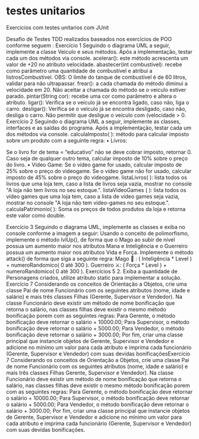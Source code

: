 # testes unitarios
Exercicios com testes unitarios com JUnit

Desafio de Testes TDD realizados baseados nos exercícios de POO conforme seguem :
Exercício 1
Seguindo o diagrama UML a seguir, implemente a classe Veiculo e seus
métodos. Após a implementação, testar cada um dos métodos via console.
acelerar(): este método acrescenta um valor de 20 no atributo
velocidade.
abastecer(int combustivel): recebe como parâmetro uma quantidade de
combustível e atribui a listrosCombustivel. OBS O limite do tanque de
combustível é de 60 litros, validar para não ultrapassar.
frear(): a cada chamada do método diminui a velocidade em 20. Não
aceitar a chamada do método se o veiculo estiver parado.
pintar(String cor): recebe uma cor como parâmetro e altera o atributo.
ligar(): Verifica se o veículo já se encontra ligado, caso não, liga o carro.
desligar(): Verifica se o veículo já se encontra desligado, caso não, desliga
o carro. Não permitir que desligue o veículo com (velocidade > 0.
Exercício 2
Seguindo o diagrama UML a seguir, implemente as classes, interfaces e as
saídas do programa. Após a implementação, testar cada um dos métodos via
console.
calculaImposto( ): método para calcular imposto sobre um
produto com a seguinte regra:
• Livros:

Se o livro for de tema = “educativo” não se deve cobrar
imposto, retornar 0.
Caso seja de qualquer outro tema, calcular imposto de 10%
sobre o preço do livro.
• Video Game:
Se o vídeo game for usado, calcular imposto de 25% sobre
o preço do videogame.
Se o vídeo game não for usado, calcular imposto de 45%
sobre o preço do videogame.
listaLivros( ): lista todos os livros que uma loja tem, caso a
lista de livros seja vazia, mostrar no console "A loja não tem
livros no seu estoque.".
listaVideoGames ( ): lista todos os vídeo games que uma
loja tem, caso a lista de vídeo games seja vazia, mostrar no
console "A loja não tem video-games no seu estoque.".
calculaPatrimonio( ): Soma os preços de todos produtos da
loja e retorna este valor como double.

Exercício 3
Seguindo o diagrama UML, implemente as classes e exiba no console
conforme a imagem a seguir:
Usando o conceito de polimorfismo, implemente o método lvlUp(), de
forma que o Mago ao subir de nível possua um aumento maior nos
atributos Mana e Inteligência e o Guerreiro possua um aumento maior nos
atributos Vida e Força.
Implemente o método attack() de forma que siga a seguinte regra:
Mago 🧹 : ( Inteligência * Level ) + numeroRandomico( 0 até 300 ).
Guerreiro ⚔: ( Força * Level ) + numeroRandomico( 0 até 300 ).
Exercícios 5
 Exiba a quantidade de Personagens criados, utilize atributo static para
implementar a solução.
Exercício 7
Considerando os conceitos de Orientação a Objetos, crie uma classe Pai de
nome Funcionário com os seguintes atributos (nome, idade e salário) e mais
três classes Filhas Gerente, Supervisor e Vendedor). Na classe Funcionário
deve existir um método de nome bonificação que retorna o salário, nas
classes filhas deve existir o mesmo método bonificação porem com as
seguintes regras:
Para Gerente, o método bonificação deve retornar o salário + 10000.00;
Para Supervisor, o método bonificação deve retornar o salário + 5000.00;
Para Vendedor, o método bonificação deve retornar o salário + 3000.00;
Por fim, criar uma classe principal que instancie objetos de Gerente,
Supervisor e Vendedor e adicione no mínimo um valor para cada atributo e
imprima cada funcionário (Gerente, Supervisor e Vendedor) com suas devidas
bonificaçõesExercício 7
Considerando os conceitos de Orientação a Objetos, crie uma classe Pai de
nome Funcionário com os seguintes atributos (nome, idade e salário) e mais
três classes Filhas Gerente, Supervisor e Vendedor). Na classe Funcionário
deve existir um método de nome bonificação que retorna o salário, nas
classes filhas deve existir o mesmo método bonificação porem com as
seguintes regras:
Para Gerente, o método bonificação deve retornar o salário + 10000.00;
Para Supervisor, o método bonificação deve retornar o salário + 5000.00;
Para Vendedor, o método bonificação deve retornar o salário + 3000.00;
Por fim, criar uma classe principal que instancie objetos de Gerente,
Supervisor e Vendedor e adicione no mínimo um valor para cada atributo e
imprima cada funcionário (Gerente, Supervisor e Vendedor) com suas devidas
bonificações.
